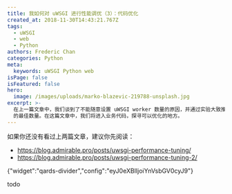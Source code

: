 ```yaml
---
title: 我如何对 uWSGI 进行性能调优（3）：代码优化
created_at: 2018-11-30T14:43:21.767Z
tags:
  - uWSGI
  - web
  - Python
authors: Frederic Chan
categories: Python
meta:
  keywords: uWSGI Python web
isPage: false
isFeatured: false
hero:
  image: /images/uploads/marko-blazevic-219788-unsplash.jpg
excerpt: >-
  在上一篇文章中，我们谈到了不能随意设置 uWSGI worker 数量的原因，并通过实验大致推算出了在 CPU-bound 的程序中，worker
  的最佳数量。在这篇文章中，我们将进入业务代码，探寻可以优化的地方。
---
```

如果你还没有看过上两篇文章，建议你先阅读：

* <https://blog.admirable.pro/posts/uwsgi-performance-tuning/>
* <https://blog.admirable.pro/posts/uwsgi-performance-tuning-2/>

{"widget":"qards-divider","config":"eyJ0eXBlIjoiYnVsbGV0cyJ9"}

todo
